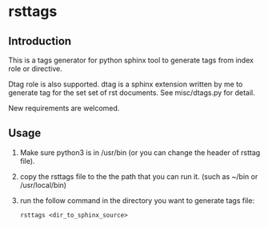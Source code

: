 # rsttags

## Introduction

This is a tags generator for python sphinx tool to generate tags from index
role or directive.

Dtag role is also supported. dtag is a sphinx extension written by me to
generate tag for the set set of rst documents. See misc/dtags.py for detail.

New requirements are welcomed.

## Usage

1. Make sure python3 is in /usr/bin (or you can change the header of rsttag file).
2. copy the rsttags file to the the path that you can run it. (such as ~/bin or
   /usr/local/bin)
3. run the follow command in the directory you want to generate tags file:

   ```rsttags <dir_to_sphinx_source>```
